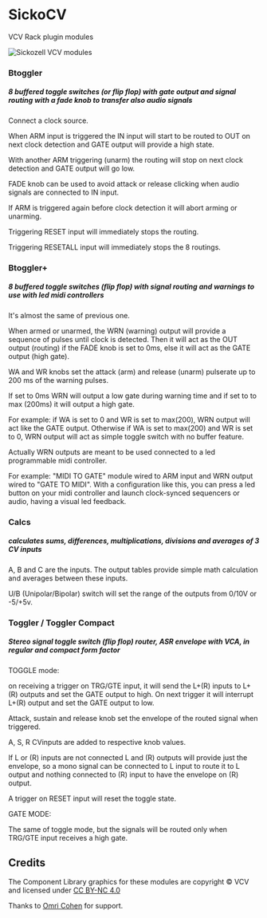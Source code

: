 # SickoCV
VCV Rack plugin modules

![Sickozell VCV modules](https://user-images.githubusercontent.com/80784296/183282072-de6f7dc8-0c4c-4646-bcdf-65c7b5742fa1.JPG)

### Btoggler
##### 8 buffered toggle switches (or flip flop) with gate output and signal routing with a fade knob to transfer also audio signals

Connect a clock source.

When ARM input is triggered the IN input will start to be routed to OUT on next clock detection and GATE output will provide a high state.

With another ARM triggering (unarm) the routing will stop on next clock detection and GATE output will go low.

FADE knob can be used to avoid attack or release clicking when audio signals are connected to IN input.

If ARM is triggered again before clock detection it will abort arming or unarming.

Triggering RESET input will immediately stops the routing.

Triggering RESETALL input will immediately stops the 8 routings.
 
### Btoggler+
##### 8 buffered toggle switches (flip flop) with signal routing and warnings to use with led midi controllers
It's almost the same of previous one.

When armed or unarmed, the WRN (warning) output will provide a sequence of pulses until clock is detected. Then it will act as the OUT output (routing) if the FADE knob is set to 0ms, else it will act as the GATE output (high gate).

WA and WR knobs set the attack (arm) and release (unarm) pulserate up to 200 ms of the warning pulses.

If set to 0ms WRN will output a low gate during warning time and if set to to max (200ms) it will output a high gate.

For example: if WA is set to 0 and WR is set to max(200), WRN output will act like the GATE output. Otherwise if WA is set to max(200) and WR is set to 0, WRN output will act as simple toggle switch with no buffer feature.

Actually WRN outputs are meant to be used connected to a led programmable midi controller.

For example: "MIDI TO GATE" module wired to ARM input and WRN output wired to "GATE TO MIDI". With a configuration like this, you can press a led button on your midi controller and launch clock-synced sequencers or audio, having a visual led feedback.

### Calcs
##### calculates sums, differences, multiplications, divisions and averages of 3 CV inputs

A, B and C are the inputs. The output tables provide simple math calculation and averages between these inputs.

U/B (Unipolar/Bipolar) switch will set the range of the outputs from 0/10V or -5/+5v.

### Toggler / Toggler Compact
##### Stereo signal toggle switch (flip flop) router, ASR envelope with VCA, in regular and compact form factor
TOGGLE mode:

on receiving a trigger on TRG/GTE input, it will send the L+(R) inputs to L+(R) outputs and set the GATE output to high. On next trigger it will interrupt L+(R) output and set the GATE output to low.

Attack, sustain and release knob set the envelope of the routed signal when triggered.

A, S, R CVinputs are added to respective knob values.

If L or (R) inputs are not connected L and (R) outputs will provide just the envelope, so a mono signal can be connected to L input to route it to L output and nothing connected to (R) input to have the envelope on (R) output.

A trigger on RESET input will reset the toggle state.

GATE MODE:

The same of toggle mode, but the signals will be routed only when TRG/GTE input receives a high gate.

## Credits
The Component Library graphics for these modules are copyright © VCV and licensed under [CC BY-NC 4.0](https://creativecommons.org/licenses/by-nc/4.0/)

Thanks to [Omri Cohen](https://omricohen-music.com/) for support.
